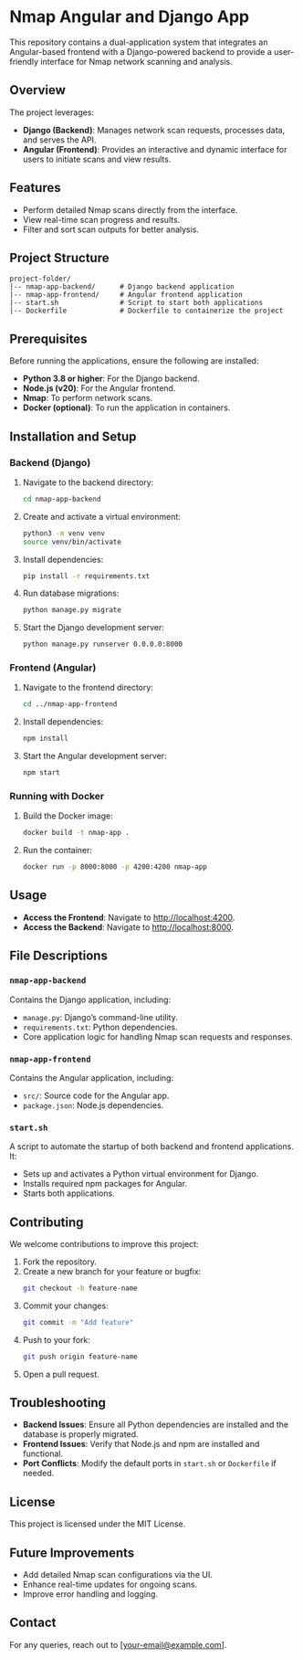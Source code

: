 # Nmap Angular and Django App

This repository contains a dual-application system that integrates an Angular-based frontend with a Django-powered backend to provide a user-friendly interface for Nmap network scanning and analysis.

## Overview
The project leverages:
- **Django (Backend)**: Manages network scan requests, processes data, and serves the API.
- **Angular (Frontend)**: Provides an interactive and dynamic interface for users to initiate scans and view results.

## Features
- Perform detailed Nmap scans directly from the interface.
- View real-time scan progress and results.
- Filter and sort scan outputs for better analysis.

## Project Structure
```
project-folder/
|-- nmap-app-backend/      # Django backend application
|-- nmap-app-frontend/     # Angular frontend application
|-- start.sh               # Script to start both applications
|-- Dockerfile             # Dockerfile to containerize the project
```

## Prerequisites
Before running the applications, ensure the following are installed:
- **Python 3.8 or higher**: For the Django backend.
- **Node.js (v20)**: For the Angular frontend.
- **Nmap**: To perform network scans.
- **Docker (optional)**: To run the application in containers.

## Installation and Setup

### Backend (Django)
1. Navigate to the backend directory:
   ```bash
   cd nmap-app-backend
   ```
2. Create and activate a virtual environment:
   ```bash
   python3 -m venv venv
   source venv/bin/activate
   ```
3. Install dependencies:
   ```bash
   pip install -r requirements.txt
   ```
4. Run database migrations:
   ```bash
   python manage.py migrate
   ```
5. Start the Django development server:
   ```bash
   python manage.py runserver 0.0.0.0:8000
   ```

### Frontend (Angular)
1. Navigate to the frontend directory:
   ```bash
   cd ../nmap-app-frontend
   ```
2. Install dependencies:
   ```bash
   npm install
   ```
3. Start the Angular development server:
   ```bash
   npm start
   ```

### Running with Docker
1. Build the Docker image:
   ```bash
   docker build -t nmap-app .
   ```
2. Run the container:
   ```bash
   docker run -p 8000:8000 -p 4200:4200 nmap-app
   ```

## Usage
- **Access the Frontend**: Navigate to [http://localhost:4200](http://localhost:4200).
- **Access the Backend**: Navigate to [http://localhost:8000](http://localhost:8000).

## File Descriptions

### `nmap-app-backend`
Contains the Django application, including:
- `manage.py`: Django’s command-line utility.
- `requirements.txt`: Python dependencies.
- Core application logic for handling Nmap scan requests and responses.

### `nmap-app-frontend`
Contains the Angular application, including:
- `src/`: Source code for the Angular app.
- `package.json`: Node.js dependencies.

### `start.sh`
A script to automate the startup of both backend and frontend applications. It:
- Sets up and activates a Python virtual environment for Django.
- Installs required npm packages for Angular.
- Starts both applications.

## Contributing
We welcome contributions to improve this project:
1. Fork the repository.
2. Create a new branch for your feature or bugfix:
   ```bash
   git checkout -b feature-name
   ```
3. Commit your changes:
   ```bash
   git commit -m "Add feature"
   ```
4. Push to your fork:
   ```bash
   git push origin feature-name
   ```
5. Open a pull request.

## Troubleshooting
- **Backend Issues**: Ensure all Python dependencies are installed and the database is properly migrated.
- **Frontend Issues**: Verify that Node.js and npm are installed and functional.
- **Port Conflicts**: Modify the default ports in `start.sh` or `Dockerfile` if needed.

## License
This project is licensed under the MIT License.

## Future Improvements
- Add detailed Nmap scan configurations via the UI.
- Enhance real-time updates for ongoing scans.
- Improve error handling and logging.

## Contact
For any queries, reach out to [your-email@example.com].
